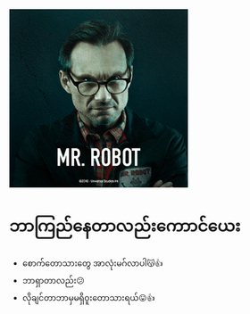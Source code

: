 <img alt="" border="0" width="320" data-original-height="455" data-original-width="728" src="68747470733a2f2f6d656469612e67697068792e636f6d2f6d656469612f336f456a4857706956494f475854356c396d2f67697068792e676966.gif"> 
         
# ဘာကြည်နေတာလည်းကောာင်ယေး
- စောက်တောသားတွေ အာလုံးမဂ်လာပါ😽👍
- ဘာရှာတာလည်း😕
- လိုချင်တာဘာမှမရှိဝူးတောသားရယ်😛👍
